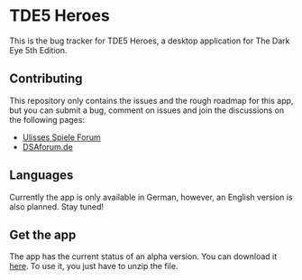 # TDE5 Heroes

This is the bug tracker for TDE5 Heroes, a desktop application for The Dark Eye 5th Edition.

## Contributing

This repository only contains the issues and the rough roadmap for this app, but you can submit a bug, comment on issues and join the discussions on the following pages:

- [Ulisses Spiele Forum](http://www.ulisses-spiele.de/forum/viewtopic.php?f=279&t=11027&sid=3b809e4ee989095f446c223edade0489)
- [DSAforum.de](http://www.dsaforum.de/viewtopic.php?f=162&t=45064)

## Languages

Currently the app is only available in German, however, an English version is also planned. Stay tuned!

## Get the app

The app has the current status of an alpha version. You can download it [here](http://www.ulisses-ebooks.de/product/209711/DSA5-Heldentool-Alpha-Beta). To use it, you just have to unzip the file.
